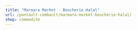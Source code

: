 ```yaml
---
title: "Marmara Market - Boucherie Halal"
url: /pontault-combault/marmara-market-boucherie-halal/
shop: commodité
---
```

